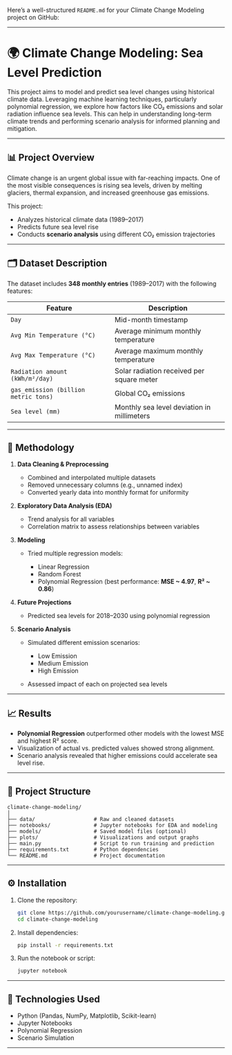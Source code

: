 Here’s a well-structured `README.md` for your Climate Change Modeling project on GitHub:

---

# 🌍 Climate Change Modeling: Sea Level Prediction

This project aims to model and predict sea level changes using historical climate data. Leveraging machine learning techniques, particularly polynomial regression, we explore how factors like CO₂ emissions and solar radiation influence sea levels. This can help in understanding long-term climate trends and performing scenario analysis for informed planning and mitigation.

---

## 📊 Project Overview

Climate change is an urgent global issue with far-reaching impacts. One of the most visible consequences is rising sea levels, driven by melting glaciers, thermal expansion, and increased greenhouse gas emissions.

This project:

* Analyzes historical climate data (1989–2017)
* Predicts future sea level rise
* Conducts **scenario analysis** using different CO₂ emission trajectories

---

## 🗂️ Dataset Description

The dataset includes **348 monthly entries** (1989–2017) with the following features:

| Feature                              | Description                                |
| ------------------------------------ | ------------------------------------------ |
| `Day`                                | Mid-month timestamp                        |
| `Avg Min Temperature (°C)`           | Average minimum monthly temperature        |
| `Avg Max Temperature (°C)`           | Average maximum monthly temperature        |
| `Radiation amount (kWh/m²/day)`      | Solar radiation received per square meter  |
| `gas_emission (billion metric tons)` | Global CO₂ emissions                       |
| `Sea level (mm)`                     | Monthly sea level deviation in millimeters |

---

## 🧪 Methodology

1. **Data Cleaning & Preprocessing**

   * Combined and interpolated multiple datasets
   * Removed unnecessary columns (e.g., unnamed index)
   * Converted yearly data into monthly format for uniformity

2. **Exploratory Data Analysis (EDA)**

   * Trend analysis for all variables
   * Correlation matrix to assess relationships between variables

3. **Modeling**

   * Tried multiple regression models:

     * Linear Regression
     * Random Forest
     * Polynomial Regression (best performance: **MSE \~ 4.97**, **R² \~ 0.86**)

4. **Future Projections**

   * Predicted sea levels for 2018–2030 using polynomial regression

5. **Scenario Analysis**

   * Simulated different emission scenarios:

     * Low Emission
     * Medium Emission
     * High Emission
   * Assessed impact of each on projected sea levels

---

## 📈 Results

* **Polynomial Regression** outperformed other models with the lowest MSE and highest R² score.
* Visualization of actual vs. predicted values showed strong alignment.
* Scenario analysis revealed that higher emissions could accelerate sea level rise.

---

## 📁 Project Structure

```
climate-change-modeling/
│
├── data/                   # Raw and cleaned datasets
├── notebooks/              # Jupyter notebooks for EDA and modeling
├── models/                 # Saved model files (optional)
├── plots/                  # Visualizations and output graphs
├── main.py                 # Script to run training and prediction
├── requirements.txt        # Python dependencies
└── README.md               # Project documentation
```

---

## ⚙️ Installation

1. Clone the repository:

   ```bash
   git clone https://github.com/yourusername/climate-change-modeling.git
   cd climate-change-modeling
   ```

2. Install dependencies:

   ```bash
   pip install -r requirements.txt
   ```

3. Run the notebook or script:

   ```bash
   jupyter notebook
   ```

---

## 🧠 Technologies Used

* Python (Pandas, NumPy, Matplotlib, Scikit-learn)
* Jupyter Notebooks
* Polynomial Regression
* Scenario Simulation

---
